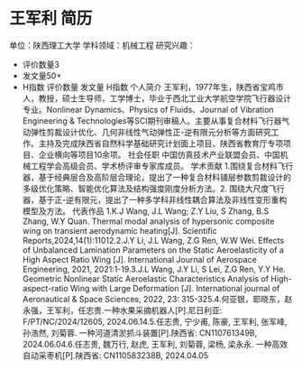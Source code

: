 # 王军利 简历
单位：陕西理工大学
学科领域：机械工程
研究兴趣：
- 评价数量3
- 发文量50+
- H指数
评价数量
发文量
H指数
个人简介
王军利，1977年生，陕西省宝鸡市人，教授，硕士生导师，工学博士，毕业于西北工业大学航空学院飞行器设计专业。Nonlinear Dynamics、Physics of Fluids、Journal of Vibration Engineering & Technologies等SCI期刊审稿人。主要从事复合材料飞行器气动弹性剪裁设计优化、几何非线性气动弹性正-逆有限元分析等方面研究工作。主持及完成陕西省自然科学基础研究计划面上项目、陕西省教育厅专项项目、企业横向等项目10余项。
社会任职
中国仿真技术产业联盟会员、中国机械工程学会高级会员、学术桥评审专家库成员。
学术贡献
1.围绕复合材料飞行器，基于经典层合及高阶层合理论，提出了一种复合材料铺层参数剪裁设计的多级优化策略、智能优化算法及结构强度刚度分析方法。2. 围绕大尺度飞行器，基于正-逆有限元，提出了一种多学科非线性耦合算法及非线性变形重构模型及方法。
代表作品
1.K.J Wang, J.L Wang; Z.Y Liu, S Zhang, B.S Zhang, W.Y Quan. Thermal modal analysis of hypersonic composite wing on transient aerodynamic heating[J]. Scientific Reports,2024,14(1):11012.2.J.Y Li, J.L Wang, Z.G Ren, W.W Wei. Effects of Unbalanced Lamination Parameters on the Static Aeroelasticity of a High Aspect Ratio Wing [J]. International Journal of Aerospace Engineering, 2021, 2021:1-19.3.J.L Wang, J.Y Li, S Lei, Z.G Ren, Y.Y He. Geometric Nonlinear Static Aeroelastic Characteristics Analysis of High-aspect-ratio Wing with Large Deformation [J]. International journal of Aeronautical & Space Sciences, 2022, 23: 315-325.4.何亚银，耶晓东，赵永强，王军利，任志贵.一种水果采摘机器人[P].尼日利亚: F/PT/NC/2024/12605, 2024.06.14.5.任志贵, 宁少甫, 陈豪, 王军利, 张军峰, 孙浩然, 刘菊蓉. 一种河道清淤抓斗装置[P].陕西省: CN110761349B, 2024.06.04.6.任志贵, 魏万行, 赵虎, 王军利, 刘菊蓉, 梁杨, 梁永永. 一种高效自动采枣机[P].陕西省: CN110583238B, 2024.04.05
